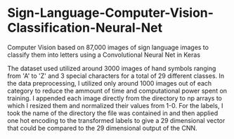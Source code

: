 # Sign-Language-Computer-Vision-Classification-Neural-Net
Computer Vision based on 87,000 images of sign language images to classify them into letters using a Convolutional Neural Net in Keras

The dataset used utilized around 3000 images of hand symbols ranging from 'A' to 'Z' and 3 special characters for a total of 29 different classes. In the data preprocessing, I utilized only around 1000 images out of each category to reduce the ammount of time and computational power spent on training. I appended each image directly from the directory to np arrays to which I resized them and normalized their values from 1-0. For the labels, I took the name of the directory the file was contained in and then applied one hot encoding to the transformed labels to give a 29 dimensional vector that could be compared to the 29 dimensional output of the CNN.
